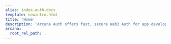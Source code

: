 ```yaml
---
alias: index-auth-docs
template: newintro.html
title: 'Home'
description: 'Arcana Auth offers fast, secure Web3 Auth for app developers. Use it to quickly enable Web2-like user onboarding in Web3 apps. Let authenticated users sign blockchain transactions in a jiffy. Learn more and check out Arcana Auth documentation.'
arcana:
  root_rel_path: .
---
```


#

<!--
Do not add any content here.
The default landing page is overridden.
-->
